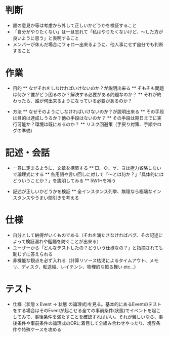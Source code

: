 
判断
==============

* 誰の意見か等は考慮から外して正しいかどうかを検証すること
* 「自分がやりたくない」は一旦忘れて「私はやりたくないけど、〜した方が良いように思う」と表明すること
* メンバーが休んだ場合にフォロー出来るように、他人事にせず自分でも判断すること


作業
=================

* 目的
** なぜそれをしなければいけないのか？が説明出来る
** そもそも問題は何か？誰がどう困るのか？解決する必要がある問題なのか？
** それが終わったら、誰が何出来るようになっている必要があるのか？

* 方法
** なぜそのようにしなければいけないのか？が説明出来る
** その手段は目的は達成しうるか？他の手段はないのか？
** その手段は期日までに実行可能か？環境は既にあるのか？
** リスク回避策（手戻り対策、手順やログの準備)


記述・会話
================

* 一意に定まるように、文章を構築する
** □、◇、∀、∃は極力省略しないで論理式にする
** 各用語や言い回しに対して「〜とは何か？」「具体的にはどういうことか？」を説明してみる
** 5W1Hを補う

* 記述が正しいかどうかを検証
** 全インスタンス列挙、無理なら極端なインスタンスやうまい間引きを考える


仕様
========

* 自分として納得がいくものである（それを満たさなければバグ、その記述によって検証漏れや齟齬を防ぐことが出来る）
* ユーザーから「どんなテストしたの？どういう仕様なの？」と指摘されても恥じずに答えられる
* 非機能な観点を必ず入れる（計算リソース枯渇によるタイムアウト、メモリ、ディスク、転送幅、レイテンシ、物理的な振る舞い etc...）

テスト
======
* 仕様（状態 x Event -> 状態  の論理式)を見る。基本的にあるEventのテストをする場合はそのEventが起こせる全ての事前条件(状態)でイベントを起こしてみて、事後条件を満たすことを確認すればいい。それが難しいなら、事後条件や事前条件の論理式のORに着目して全組み合わせやったり、境界条件や特殊ケースを攻める



